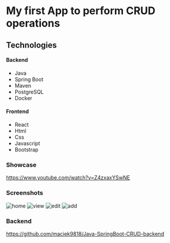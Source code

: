 # My first App to perform CRUD operations

## Technologies
#### Backend
* Java
* Spring Boot
* Maven
* PostgreSQL
* Docker
#### Frontend
* React
* Html
* Css
* Javascript
* Bootstrap

### Showcase
https://www.youtube.com/watch?v=Z4zxaxYSwNE
### Screenshots
![home](https://user-images.githubusercontent.com/71665335/226129609-e60bc4c1-0712-4780-a522-bf4db884f8b9.PNG)
![view](https://user-images.githubusercontent.com/71665335/226129611-7d711e0e-11bd-4a1a-b41d-de5d9cb14212.PNG)
![edit](https://user-images.githubusercontent.com/71665335/226129613-65332635-2148-47bc-9c6c-e3680c6ab2f5.PNG)
![add](https://user-images.githubusercontent.com/71665335/226129614-5810db30-baf5-48c1-ab50-42aaec39b122.PNG)

### Backend 
https://github.com/maciek9818/Java-SpringBoot-CRUD-backend
